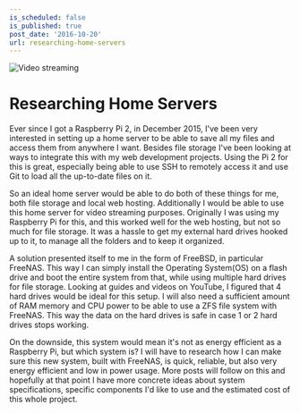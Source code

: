 ```yaml
---
is_scheduled: false
is_published: true
post_date: '2016-10-20'
url: researching-home-servers
---
```


![Video streaming](/images/articles/video-streaming.jpg "Researching Home Servers")

# Researching Home Servers

Ever since I got a Raspberry Pi 2, in December 2015, 
I've been very interested in setting up a home server 
to be able to save all my files and access them from anywhere I want. 
Besides file storage I've been looking at ways to integrate this with my web development projects. 
Using the Pi 2 for this is great, especially being able to use SSH to remotely access it 
and use Git to load all the up-to-date files on it.

So an ideal home server would be able to do both of these things for me, 
both file storage and local web hosting. Additionally I would be able to use this home server 
for video streaming purposes. Originally I was using my Raspberry Pi for this, 
and this worked well for the web hosting, but not so much for file storage. 
It was a hassle to get my external hard drives hooked up to it, 
to manage all the folders and to keep it organized.

A solution presented itself to me in the form of FreeBSD, in particular FreeNAS. 
This way I can simply install the Operating System(OS) on a flash drive and boot 
the entire system from that, while using multiple hard drives for file storage. 
Looking at guides and videos on YouTube, I figured that 4 hard drives would be ideal 
for this setup. I will also need a sufficient amount of RAM memory and CPU power to 
be able to use a ZFS file system with FreeNAS. This way the data on the hard drives 
is safe in case 1 or 2 hard drives stops working.

On the downside, this system would mean it's not as energy efficient as a Raspberry Pi, 
but which system is? I will have to research how I can make sure this new system, 
built with FreeNAS, is quick, reliable, but also very energy efficient and low in power usage. 
More posts will follow on this and hopefully at that point I have more concrete ideas 
about system specifications, specific components I'd like to use and the estimated cost 
of this whole project.